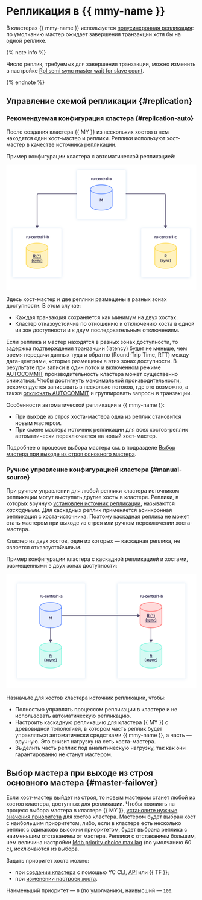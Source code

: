 # Репликация в {{ mmy-name }}

В кластерах {{ mmy-name }} используется [полусинхронная репликация](https://dev.mysql.com/doc/refman/5.7/en/replication-semisync.html): по умолчанию мастер ожидает завершения транзакции хотя бы на одной реплике.

{% note info %}

Число реплик, требуемых для завершения транзакции, можно изменить в настройке [Rpl semi sync master wait for slave count](settings-list.md#setting-rpl-wait-slave-count).

{% endnote %}

## Управление схемой репликации {#replication}

### Рекомендуемая конфигурация кластера {#replication-auto}


После создания кластера {{ MY }} из нескольких хостов в нем находятся один хост-мастер и реплики. Реплики используют хост-мастер в качестве источника репликации.

Пример конфигурации кластера с автоматической репликацией:

![MMY replicas auto control](../../_assets/mdb/mmy-replicas-auto.svg)

Здесь хост-мастер и две реплики размещены в разных зонах доступности. В этом случае:

* Каждая транзакция сохраняется как минимум на двух хостах.
* Кластер отказоустойчив по отношению к отключению хоста в одной из зон доступности и к двум последовательным отключениям.

Если реплика и мастер находятся в разных зонах доступности, то задержка подтверждения транзакции (latency) будет не меньше, чем время передачи данных туда и обратно (Round-Trip Time, RTT) между дата-центрами, которые размещены в этих зонах доступности. В результате при записи в один поток и включенном режиме [AUTOCOMMIT](https://dev.mysql.com/doc/refman/8.0/en/server-system-variables.html#sysvar_autocommit) производительность кластера может существенно снижаться. Чтобы достигнуть максимальной производительности, рекомендуется записывать в несколько потоков, где это возможно, а также [отключать AUTOCOMMIT](https://dev.mysql.com/doc/refman/8.0/en/commit.html) и группировать запросы в транзакции.

Особенности автоматической репликации в {{ mmy-name }}:

* При выходе из строя хоста-мастера одна из реплик становится новым мастером.
* При смене мастера источник репликации для всех хостов-реплик автоматически переключается на новый хост-мастер.

Подробнее о процессе выбора мастера см. в подразделе [Выбор мастера при выходе из строя основного мастера](#master-failover).

### Ручное управление конфигурацией кластера {#manual-source}

При ручном управлении для любой реплики кластера источником репликации могут выступать другие хосты в кластере. Реплики, в которых вручную [установлен источник репликации](../operations/hosts.md#update), называются _каскадными_. Для каскадных реплик применяется асинхронная репликация с хоста-источника. Поэтому каскадная реплика не может стать мастером при выходе из строя или ручном переключении хоста-мастера.

Кластер из двух хостов, один из которых — каскадная реплика, не является отказоустойчивым.

Пример конфигурации кластера с каскадной репликацией и хостами, размещенными в двух зонах доступности:

![MMY replicas auto control](../../_assets/mdb/mmy-cascade-replicas.svg)

Назначьте для хостов кластера источник репликации, чтобы:

- Полностью управлять процессом репликации в кластере и не использовать автоматическую репликацию.
- Настроить каскадную репликацию для кластера {{ MY }} с древовидной топологией, в котором часть реплик будет управляться автоматически средствами {{ mmy-name }}, а часть — вручную. Это снизит нагрузку на сеть хоста-мастера.
- Выделить часть реплик под аналитическую нагрузку, так как они гарантированно не станут мастером.

## Выбор мастера при выходе из строя основного мастера {#master-failover}

Если хост-мастер выйдет из строя, то новым мастером станет любой из хостов кластера, доступных для репликации. Чтобы повлиять на процесс выбора мастера в кластере {{ MY }}, [установите нужные значения приоритета](../operations/hosts.md#update) для хостов кластера. Мастером будет выбран хост с наибольшим приоритетом, либо, если в кластере есть несколько реплик с одинаково высоким приоритетом, будет выбрана реплика с наименьшим отставанием от мастера. Реплики с отставанием большим, чем величина настройки [Mdb priority choice max lag](settings-list.md#setting-mdb-priority-choice-max-lag) (по умолчанию 60 с), исключаются из выбора.

Задать приоритет хоста можно:

* при [создании кластера](../operations/cluster-create.md) с помощью YC CLI, [API](../../glossary/rest-api.md) или {{ TF }};
* при [изменении настроек хоста](../operations/hosts.md#update).

Наименьший приоритет — `0` (по умолчанию), наивысший — `100`.
